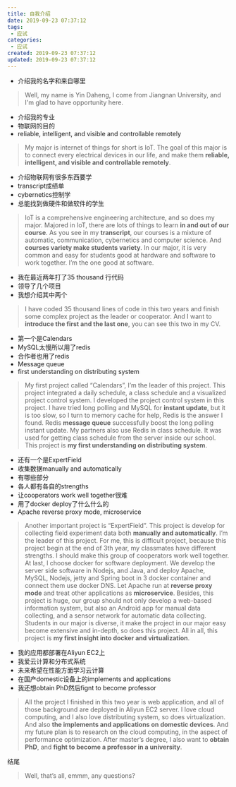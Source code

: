 ```yaml
---
title: 自我介绍
date: 2019-09-23 07:37:12
tags: 
 - 应试
categories: 
 - 应试
created: 2019-09-23 07:37:12
updated: 2019-09-23 07:37:12
---
```


* 介绍我的名字和来自哪里

>Well, my name is Yin Daheng, I come from Jiangnan University, and I'm glad to have opportunity here.

* 介绍我的专业
* 物联网的目的
* reliable, intelligent, and visible and controllable remotely

>My major is internet of things for short is IoT. The goal of this major is to connect every electrical devices in our life, and make them **reliable, intelligent, and visible and controllable remotely**.

* 介绍物联网有很多东西要学
* transcript成绩单
* cybernetics控制学
* 总能找到做硬件和做软件的学生

>IoT is a comprehensive engineering architecture, and so does my major. Majored in IoT, there are lots of things to learn **in and out of our course**. As you see in my **transcript**, our courses is a mixture of automatic, communication, cybernetics and computer science. And **courses variety make students variety**. In our major, it is very common and easy for students good at hardware and software to work together. I’m the one good at software.

* 我在最近两年打了35 thousand 行代码
* 领导了几个项目
* 我想介绍其中两个

>I have coded 35 thousand lines of code in this two years and finish some complex project as the leader or cooperator. And I want to **introduce the first and the last one**, you can see this two in my CV.

* 第一个是Calendars
* MySQL太慢所以用了redis
* 合作者也用了redis
* Message queue
* first understanding on distributing system

>My first project called “Calendars”, I’m the leader of this project. This project integrated a daily schedule, a class schedule and a visualized project control system. I developed the project control system in this project. I have tried long polling and MySQL for **instant update**, but it is too slow, so I turn to memory cache for help, Redis is the answer I found. Redis **message queue** successfully boost the long polling instant update. My partners also use Redis in class schedule. It was used for getting class schedule from the server inside our school. This project is **my first understanding on distributing system**.

* 还有一个是ExpertField
* 收集数据manually and automatically
* 有哪些部分
* 各人都有各自的strengths
* 让cooperators work well together很难
* 用了docker deploy了什么什么的
* Apache reverse proxy mode, microservice

>Another important project is “ExpertField”. This project is develop for collecting field experiment data both **manually and automatically**. I’m the leader of this project. For me, this is difficult project, because this project begin at the end of 3th year, my classmates have different strengths. I should make this group of cooperators work well together. At last, I choose docker for software deployment. We develop the server side software in Nodejs, and Java, and deploy Apache, MySQL, Nodejs, jetty and Spring boot in 3 docker container and connect them use docker DNS. Let Apache run at **reverse proxy mode** and treat other applications as **microservice**. Besides, this project is huge, our group should not only develop a web-based information system, but also an Android app for manual data collecting, and a sensor network for automatic data collecting. Students in our major is diverse, it make the project in our major easy become extensive and in-depth, so does this project. All in all, this project is **my first insight into docker and virtualization**.

* 我的应用都部署在Aliyun EC2上
* 我爱云计算和分布式系统
* 未来希望在性能方面学习云计算
* 在国产domestic设备上的implements and applications
* 我还想obtain PhD然后fignt to become professor

>All the project I finished in this two year is web application, and all of those background are deployed in Aliyun EC2 server. I love cloud computing, and I also love distributing system, so does virtualization. And also **the implements and applications on domestic devices**. And my future plan is to research on the cloud computing, in the aspect of performance optimization. After master’s degree, I also want to **obtain PhD**, and **fight to become a professor in a university**.

结尾

>Well, that’s all, emmm, any questions?
